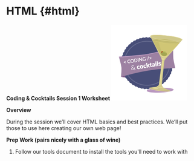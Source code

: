 # HTML {#html}
**Coding &amp; Cocktails Session 1 Worksheet**                      ![](logo.png)
                                                                                  

**Overview**

During the session we’ll cover HTML basics and best practices. We’ll put those to use here creating our own web page!

**Prep Work (pairs nicely with a glass of wine)** 

1.  Follow our tools document to install the tools you'll need to work with











